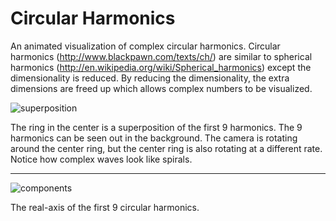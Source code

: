 Circular Harmonics
===

An animated visualization of complex circular harmonics.
Circular harmonics (http://www.blackpawn.com/texts/ch/) are similar to spherical harmonics (http://en.wikipedia.org/wiki/Spherical_harmonics) except the dimensionality is reduced. 
By reducing the dimensionality, the extra dimensions are freed up which allows complex numbers to be visualized.

![superposition](http://i.imgur.com/z9cfCzm.gif)

The ring in the center is a superposition of the first 9 harmonics. The 9 harmonics can be seen out in the background. The camera is rotating around the center ring, but the center ring is also rotating at a different rate. Notice how complex waves look like spirals.

___

![components](http://i.imgur.com/9lXw6yM.png)

The real-axis of the first 9 circular harmonics.
